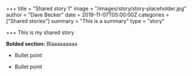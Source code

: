 +++
title = "Shared story 1"
image = "/images/story/story-placeholder.jpg"
author = "Dave Becker"
date = 2019-11-07T05:00:00Z
categories = ["Shared stories"]
summary = "This is a summary"
type = "story"

+++
This is my shared story

**Bolded section:** Blaaaaaaaaa

* Bullet point

* Bullet point
